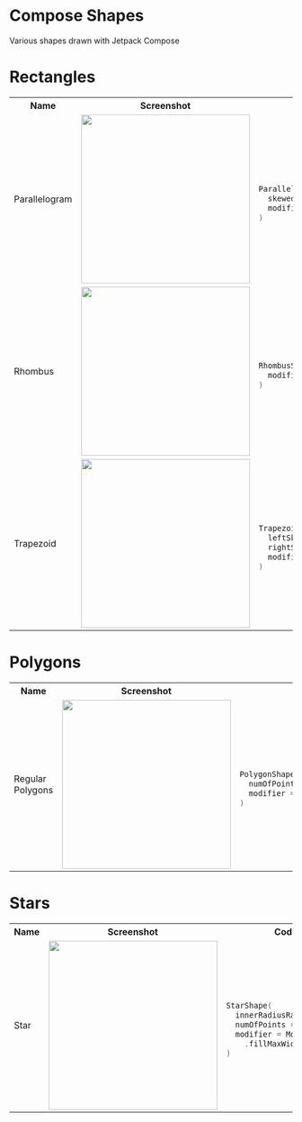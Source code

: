 # Compose Shapes
Various shapes drawn with Jetpack Compose


# Rectangles

<table>
  <th>Name</th>
  <th>Screenshot</th>
  <th>Code</th>

  <tr>
    <td>Parallelogram</td>
    <td><img src = "https://github.com/uuranus/compose-shapes/assets/72340294/a8a30f67-46e9-4c8d-a641-3cd243363d61" width = "300"></td>
<td>
      
```kotlin

ParallelogramShape(
  skewed = 0.2f,
  modifier = Modifier.fillMaxSize()
)

```
</td>
  </tr>

<tr>
    <td>Rhombus</td>
    <td><img src = "https://github.com/uuranus/compose-shapes/assets/72340294/9d00e04e-ab4e-4e37-aba8-3fc77fe36471" width = "300"></td>
<td>
      
```kotlin

RhombusShape(
  modifier = Modifier.fillMaxSize()
)

```

</td>
  </tr>

  <tr>
    <td>Trapezoid</td>
    <td><img src = "https://github.com/uuranus/compose-shapes/assets/72340294/c8ca4b1d-3a8b-45f6-9877-710398a95929" width = "300"></td>
<td>
      
```kotlin

TrapezoidShape(
  leftSkewed = 0.2f,
  rightSkewed = 0.2f,
  modifier = Modifier.fillMaxSize()
)

```

</td>
  </tr>
</table>


# Polygons

<table>
  <th>Name</th>
  <th>Screenshot</th>
  <th>Code</th>

  <tr>
    <td>Regular Polygons</td>
    <td><img src = "https://github.com/uuranus/compose-shapes/assets/72340294/99d054ab-d0f9-4040-8847-0e2fbf0b06ae" width = "300"></td>
<td>
      
```kotlin

PolygonShape(
  numOfPoints = 5,
  modifier = Modifier.fillMaxWidth(),
)

```
</td>

</tr>
</table>

# Stars

<table>
  <th>Name</th>
  <th>Screenshot</th>
  <th>Code</th>

  <tr>
    <td>Star</td>
    <td><img src = "https://github.com/uuranus/compose-shapes/assets/72340294/b2efa930-6365-4bd3-8220-e4941fe08eb8" width = "300"></td>
<td>
      
```kotlin

StarShape(
  innerRadiusRatio = 0.5f,
  numOfPoints = 5,
  modifier = Modifier
    .fillMaxWidth()
)

```
</td>

</tr>
</table>
